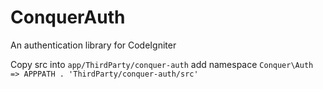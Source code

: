 # ConquerAuth
An authentication library for CodeIgniter

Copy src into `app/ThirdParty/conquer-auth`
add namespace `Conquer\Auth => APPPATH . 'ThirdParty/conquer-auth/src'`
